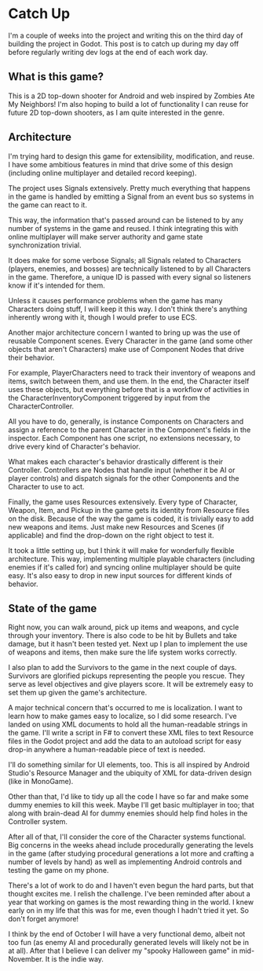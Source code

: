 ﻿# Catch Up

I'm a couple of weeks into the project and writing this on the third day of building the project in Godot. This post is to catch up during my day off before regularly writing dev logs at the end of each work day.

## What is this game?

This is a 2D top-down shooter for Android and web inspired by Zombies Ate My Neighbors! I'm also hoping to build a lot of functionality I can reuse for future 2D top-down shooters, as I am quite interested in the genre.

## Architecture

I'm trying hard to design this game for extensibility, modification, and reuse. I have some ambitious features in mind that drive some of this design (including online multiplayer and detailed record keeping).

The project uses Signals extensively. Pretty much everything that happens in the game is handled by emitting a Signal from an event bus so systems in the game can react to it.

This way, the information that's passed around can be listened to by any number of systems in the game and reused. I think integrating this with online multiplayer will make server authority and game state synchronization trivial.

It does make for some verbose Signals; all Signals related to Characters (players, enemies, and bosses) are technically listened to by all Characters in the game. Therefore, a unique ID is passed with every signal so listeners know if it's intended for them.

Unless it causes performance problems when the game has many Characters doing stuff, I will keep it this way. I don't think there's anything inherently wrong with it, though I would prefer to use ECS.

Another major architecture concern I wanted to bring up was the use of reusable Component scenes. Every Character in the game (and some other objects that aren't Characters) make use of Component Nodes that drive their behavior.

For example, PlayerCharacters need to track their inventory of weapons and items, switch between them, and use them. In the end, the Character itself uses these objects, but everything before that is a workflow of activities in the CharacterInventoryComponent triggered by input from the CharacterController.

All you have to do, generally, is instance Components on Characters and assign a reference to the parent Character in the Component's fields in the inspector. Each Component has one script, no extensions necessary, to drive every kind of Character's behavior.

What makes each character's behavior drastically different is their Controller. Controllers are Nodes that handle input (whether it be AI or player controls) and dispatch signals for the other Components and the Character to use to act.

Finally, the game uses Resources extensively. Every type of Character, Weapon, Item, and Pickup in the game gets its identity from Resource files on the disk. Because of the way the game is coded, it is trivially easy to add new weapons and items. Just make new Resources and Scenes (if applicable) and find the drop-down on the right object to test it.

It took a little setting up, but I think it will make for wonderfully flexible architecture. This way, implementing multiple playable characters (including enemies if it's called for) and syncing online multiplayer should be quite easy. It's also easy to drop in new input sources for different kinds of behavior.

## State of the game

Right now, you can walk around, pick up items and weapons, and cycle through your inventory. There is also code to be hit by Bullets and take damage, but it hasn't been tested yet. Next up I plan to implement the use of weapons and items, then make sure the life system works correctly.

I also plan to add the Survivors to the game in the next couple of days. Survivors are glorified pickups representing the people you rescue. They serve as level objectives and give players score. It will be extremely easy to set them up given the game's architecture.

A major technical concern that's occurred to me is localization. I want to learn how to make games easy to localize, so I did some research. I've landed on using XML documents to hold all the human-readable strings in the game. I'll write a script in F# to convert these XML files to text Resource files in the Godot project and add the data to an autoload script for easy drop-in anywhere a human-readable piece of text is needed.

I'll do something similar for UI elements, too. This is all inspired by Android Studio's Resource Manager and the ubiquity of XML for data-driven design (like in MonoGame).

Other than that, I'd like to tidy up all the code I have so far and make some dummy enemies to kill this week. Maybe I'll get basic multiplayer in too; that along with brain-dead AI for dummy enemies should help find holes in the Controller system.

After all of that, I'll consider the core of the Character systems functional. Big concerns in the weeks ahead include procedurally generating the levels in the game (after studying procedural generations a lot more and crafting a number of levels by hand) as well as implementing Android controls and testing the game on my phone.

There's a lot of work to do and I haven't even begun the hard parts, but that thought excites me. I relish the challenge. I've been reminded after about a year that working on games is the most rewarding thing in the world. I knew early on in my life that this was for me, even though I hadn't tried it yet. So don't forget anymore!

I think by the end of October I will have a very functional demo, albeit not too fun (as enemy AI and procedurally generated levels will likely not be in at all). After that I believe I can deliver my "spooky Halloween game" in mid-November. It is the indie way.